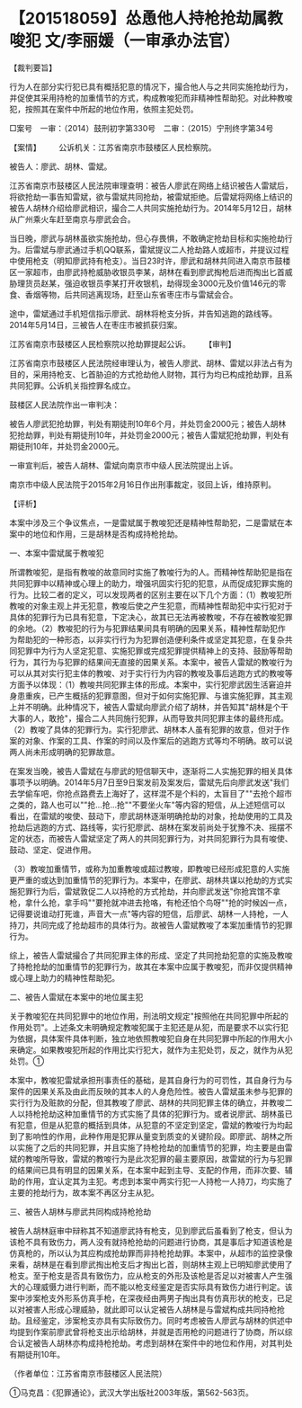 # 【201518059】怂恿他人持枪抢劫属教唆犯 文/李丽媛（一审承办法官）

【裁判要旨】

行为人在部分实行犯已具有概括犯意的情况下，撮合他人与之共同实施抢劫行为，并促使其采用持枪的加重情节的方式，构成教唆犯而非精神性帮助犯。对此种教唆犯，按照其在案件中所起的地位作用，依照主犯处罚。

□案号　一审：（2014）鼓刑初字第330号　二审：（2015）宁刑终字第34号

【案情】 　　公诉机关：江苏省南京市鼓楼区人民检察院。

被告人：廖武、胡林、雷斌。

江苏省南京市鼓楼区人民法院审理查明：被告人廖武在网络上结识被告人雷斌后，将欲抢劫一事告知雷斌，欲与雷斌共同抢劫，被雷斌拒绝。后雷斌将网络上结识的被告人胡林介绍给廖武相识，撮合二人共同实施抢劫行为。2014年5月12日，胡林从广州乘火车赶至南京与廖武会合。

当日晚，廖武与胡林虽欲实施抢劫，但心存畏惧，不敢确定抢劫目标和实施抢劫行为。后雷斌与廖武通过手机QQ联系，雷斌提议二人抢劫路人或超市，并提议过程中使用枪支（明知廖武持有枪支）。当日23时许，廖武和胡林共同进入南京市鼓楼区一家超市，由廖武持枪威胁收银员李某，胡林在看到廖武掏枪后进而掏出匕首威胁理货员赵某，强迫收银员李某打开收银机，劫得现金3000元及价值146元的零食、香烟等物，后共同逃离现场，赶至山东省枣庄市与雷斌会合。

途中，雷斌通过手机短信指示廖武、胡林将枪支分拆，并告知逃跑的路线等。2014年5月14日，三被告人在枣庄市被抓获归案。

江苏省南京市鼓楼区人民检察院以抢劫罪提起公诉。 　　【审判】

江苏省南京市鼓楼区人民法院经审理认为，被告人廖武、胡林、雷斌以非法占有为目的，采用持枪支、匕首胁迫的方式抢劫他人财物，其行为均已构成抢劫罪，且系共同犯罪。公诉机关指控罪名成立。

鼓楼区人民法院作出一审判决：

被告人廖武犯抢劫罪，判处有期徒刑10年6个月，并处罚金2000元；被告人胡林犯抢劫罪，判处有期徒刑10年，并处罚金2000元；被告人雷斌犯抢劫罪，判处有期徒刑10年，并处罚金2000元。

一审宣判后，被告人胡林、雷斌向南京市中级人民法院提出上诉。

南京市中级人民法院于2015年2月16日作出刑事裁定，驳回上诉，维持原判。

【评析】

本案中涉及三个争议焦点，一是雷斌属于教唆犯还是精神性帮助犯，二是雷斌在本案中的地位和作用，三是胡林是否构成持枪抢劫。

一、本案中雷斌属于教唆犯

所谓教唆犯，是指有教唆的故意同时实施了教唆行为的人。而精神性帮助犯是指在共同犯罪中以精神或心理上的助力，增强巩固实行犯的犯意，从而促成犯罪实施的行为。比较二者的定义，可以发现两者的区别主要在以下几个方面：（1）教唆犯所教唆的对象主观上并无犯意，教唆后使之产生犯意，而精神性帮助犯中实行犯对于具体的犯罪行为已具有犯意，下定决心，故其已无法再被教唆，不存在被教唆犯罪的余地。（2）教唆犯的行为与犯罪结果间具有明确的因果关系，精神性帮助犯作为帮助犯的一种形态，以非实行行为为犯罪创造便利条件或坚定其犯意，在复杂共同犯罪中为行为人坚定犯意、实施犯罪或完成犯罪提供精神上的支持、鼓励等帮助行为，其行为与犯罪的结果间无直接的因果关系。本案中，被告人雷斌的教唆行为可以从其对实行犯主体的教唆、对于实行行为内容的教唆及事后逃跑方式的教唆等方面予以体现：（1）教唆共同犯罪主体的形成。本案中，实行犯廖武因生活窘迫并身患重疾，已产生概括的犯罪意图，但对于如何实施犯罪、与谁实施犯罪，其主观上并不明确。此种情况下，被告人雷斌向廖武介绍了胡林，并告知其"胡林是个干大事的人，敢抢"，撮合二人共同施行犯罪，从而导致共同犯罪主体的最终形成。（2）教唆了具体的犯罪行为。实行犯廖武、胡林本人虽有犯罪的故意，但对于作案的对象、作案的工具、作案的时间以及作案后的逃跑方式等均不明确。故可以说两人尚未形成明确的犯罪故意。

在案发当晚，被告人雷斌在与廖武的短信聊天中，逐渐将二人实施犯罪的相关具体事项予以明确。2014年5月7日至9日案发前及案发后，雷斌先后向廖武发送"我们去学偷车吧，你抢点路费去上海好了，这样混不是个料的，太盲目了""去抢个超市之类的，路人也可以""抢...抢...抢""不要坐火车"等内容的短信，从上述短信可以看出，在雷斌的唆使、鼓动下，廖武胡林逐渐明确抢劫的对象，抢劫使用的工具及抢劫后逃跑的方式、路线等，实行犯廖武、胡林在案发前尚处于犹豫不决、摇摆不定的状态，而被告人雷斌坚定了两人的共同犯罪行为，对共同犯罪行为具有唆使、鼓动、坚定、促进作用。

（3）教唆加重情节，或称为加重教唆或超过教唆，即教唆已经形成犯意的人实施更严重的或达到加重情节的犯罪行为。本案中，在廖武、胡林共谋以抢劫的方式实施犯罪行为后，雷斌敦促二人以持枪的方式抢劫，并向廖武发送"你抢宾馆不拿枪，拿什么抢，拿手吗""要抢就冲进去抢咯，有枪还怕个鸟呀""抢的时候凶一点，记得要说谁动打死谁，声音大一点"等内容的短信，后廖武、胡林一人持枪，一人持刀，共同完成了抢劫超市的具体行为。故被告人雷斌教唆了本案加重情节的犯罪行为。

综上，被告人雷斌撮合了共同犯罪主体的形成、坚定了共同抢劫犯意的实施及教唆了持枪抢劫的加重情节的犯罪行为，故其在本案中应属于教唆犯，而非仅提供精神或心理上助力的精神性帮助犯。

二、被告人雷斌在本案中的地位属主犯

关于教唆犯在共同犯罪中的地位作用，刑法明文规定"按照他在共同犯罪中所起的作用处罚"。上述条文未明确规定教唆犯属于主犯还是从犯，而是要求不以实行犯为依据，具体案件具体判断，独立地依照教唆犯自身在共同犯罪中所起的作用大小来确定。如果教唆犯所起的作用比实行犯大，就作为主犯处罚，反之，就作为从犯处罚。①

本案中，教唆犯雷斌承担刑事责任的基础，是其自身行为的可罚性，其自身行为与案件的因果关系及由此而反映的其本人的人身危险性。被告人雷斌虽未参与犯罪的实行行为及赃款的分配，但其教唆了廖武、胡林的共同犯罪主体的确立，并教唆二人以持枪抢劫这种加重情节的方式实施了具体的犯罪行为。或者说廖武、胡林虽已有犯意，但是从犯意的概括到具体，从犯意的不坚定到坚定，雷斌的教唆行为均起到了影响性的作用，此种作用是犯罪从量变到质变的关键阶段。即廖武、胡林之所以实施了之后的共同犯罪，并且实施了持枪抢劫的加重情节的犯罪，均主要是由雷斌的教唆所导致，雷斌的教唆行为是此次犯罪的最主要原因，故雷斌的行为与犯罪的结果间已具有明显的因果关系，在本案中起到主导、支配的作用，而非次要、辅助的作用，宜认定其为主犯。考虑到本案中两实行犯一人持枪一人持刀，均实施了主要的抢劫行为，故本案不再区分主从犯。

三、被告人胡林与廖武共同构成持枪抢劫

被告人胡林庭审中辩称其不知道廖武持有枪支，见到廖武后虽看到了枪支，但认为该枪不具有致伤力，两人没有就持枪抢劫的问题进行协商，其是事后才知道该枪是仿真枪的，所以认为其应构成抢劫罪而非持枪抢劫罪。本案中，从超市的监控录像来看，胡林是在看到廖武掏出枪支后才掏出匕首，则胡林主观上已明知廖武使用了枪支。至于枪支是否具有致伤力，应从枪支的外形及该枪是否足以对被害人产生强大的心理威慑力进行判断，而不能以枪支经鉴定是否实际具有致伤力进行判定。该案中涉案枪支外形系仿真手枪，在深夜经由两男子掏出具有仿真形状的枪支，已足以对被害人形成心理威胁，就此即可以认定被告人胡林是与雷斌构成共同持枪抢劫。且经鉴定，涉案枪支亦具有实际致伤力。同时考虑被告人廖武与胡林的供述中均提到作案前廖武曾将枪支出示给胡林，并就是否用枪的问题进行了协商，所以综合认定被告人胡林亦构成持枪抢劫。考虑到胡林在案件中的地位和作用，对其判处有期徒刑10年。

（作者单位：江苏省南京市鼓楼区人民法院）

①马克昌：《犯罪通论》，武汉大学出版社2003年版，第562-563页。